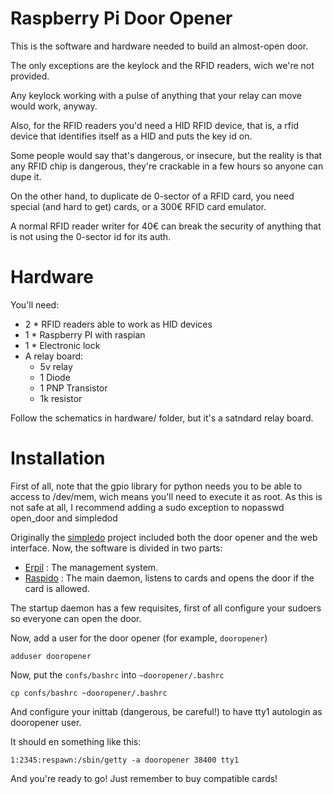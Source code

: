 # Raspberry Pi Door Opener

This is the software and hardware needed to build an almost-open door.

The only exceptions are the keylock and the RFID readers, wich we're
not provided.

Any keylock working with a pulse of anything that your relay can move 
would work, anyway.

Also, for the RFID readers you'd need a HID RFID device, that is, a
rfid device that identifies itself as a HID and puts the key id on.

Some people would say that's dangerous, or insecure, but the reality
is that any RFID chip is dangerous, they're crackable in a few hours
so anyone can dupe it.

On the other hand, to duplicate de 0-sector of a RFID card, you need
special (and hard to get) cards, or a 300€ RFID card emulator.

A normal RFID reader writer for 40€ can break the security of anything
that is not using the 0-sector id for its auth.

# Hardware

You'll need:

- 2 * RFID readers able to work as HID devices
- 1 * Raspberry PI with raspian
- 1 * Electronic lock
- A relay board:
   - 5v relay
   - 1 Diode
   - 1 PNP Transistor
   - 1k resistor

Follow the schematics in hardware/ folder, but it's a satndard relay board.

# Installation

First of all, note that the gpio library for python needs you to be able to
access to /dev/mem, wich means you'll need to execute it as root.
As this is not safe at all, I recommend adding a sudo exception to nopasswd
open_door and simpledod

Originally the [simpledo](https://github.com/XayOn/simpledo) project included both the door opener and the web interface. Now, the software is divided in two parts:

- [Erpil](https://github.com/tnarik/erpil) : The management system.
- [Raspido](https://github.com/tnarik/raspido) : The main daemon, listens to cards and opens the door if the card is allowed.

The startup daemon has a few requisites, first of all configure your sudoers so everyone can open the door.

Now, add a user for the door opener (for example, `dooropener`)

    adduser dooropener

Now, put the `confs/bashrc` into `~dooropener/.bashrc`
    
    cp confs/bashrc ~dooropener/.bashrc

And configure your inittab (dangerous, be careful!) to have tty1 autologin as dooropener user.

It should en something like this:

    1:2345:respawn:/sbin/getty -a dooropener 38400 tty1

And you're ready to go!
Just remember to buy compatible cards!
